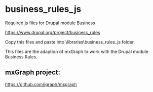 # business_rules_js
Required js files for Drupal module Business

https://www.drupal.org/project/business_rules

Copy this files and paste into \libraries\business_rules_js folder.

This files are the adaption of mxGraph to work with the Drupal module Business
Rules.

## mxGraph project:
https://github.com/jgraph/mxgraph